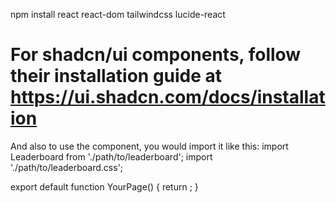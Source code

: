 npm install react react-dom tailwindcss lucide-react
# For shadcn/ui components, follow their installation guide at https://ui.shadcn.com/docs/installation
And also to use the component, you would import it like this:
import Leaderboard from './path/to/leaderboard';
import './path/to/leaderboard.css';

export default function YourPage() {
  return <Leaderboard />;
}